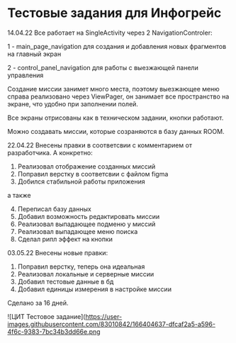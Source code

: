 # Тестовые задания для Инфогрейс
14.04.22
Все работает на SingleActivity через 2 NavigationControler:

1 - main_page_navigation для создания и добавления новых фрагментов на главный экран

2 - control_panel_navigation для работы с выезжающей панели управления
  
Создание миссии занимет много места, поэтому выезжающее меню справа реализовано через ViewPager, он занимает все пространство на экране, что удобно при заполнении полей.

Все экраны отрисованы как в техническом задании, кнопки работают.

Можно создавать миссии, которые созраняются в базу данных ROOM.

22.04.22
Внесены правки в соответсвии с комментарием от разработчика. А конкретно:

1. Реализовал отображение созданных миссий
2. Поправил верстку в соответсвии с файлом figma
3. Добился стабильной работы приложения

а также

4. Переписал базу данных
5. Добавил возможность редактировать миссии
6. Реализовал выпадающее подменю у миссий
7. Реализовал выпадающее меню поиска
8. Сделал рипл эффект на кнопки


03.05.22
Внесены новые правки:

1. Поправил верстку, теперь она идеальная
2. Реализовал локальные и серверные миссии
3. Добавил тестовые данные в бд
4. Добавил единицы измерения в настройке миссии

Сделано за 16 дней.

![ЦИТ Тестовое задание](https://user-images.githubusercontent.com/83010842/166404637-dfcaf2a5-a596-4f6c-9383-7bc34b3dd66e.png

